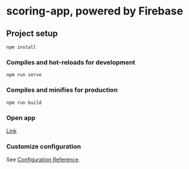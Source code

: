 # scoring-app, powered by Firebase

## Project setup
```
npm install
```

### Compiles and hot-reloads for development
```
npm run serve
```

### Compiles and minifies for production
```
npm run build
```

### Open app
[Link](https://frogrider.github.io/scoring-app/#/)

### Customize configuration
See [Configuration Reference](https://cli.vuejs.org/config/).

